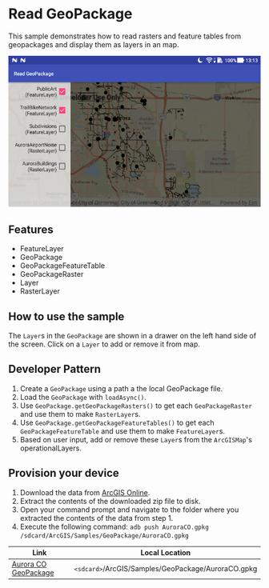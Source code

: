 # Read GeoPackage

This sample demonstrates how to read rasters and feature tables from geopackages and display them as layers in an map.

![Read GeoPackage App](read-geopackage.png)

## Features

* FeatureLayer
* GeoPackage
* GeoPackageFeatureTable
* GeoPackageRaster
* Layer
* RasterLayer

## How to use the sample

The `Layer`s in the `GeoPackage` are shown in a drawer on the left hand side of the screen. Click on a `Layer` to add or remove it from map.

## Developer Pattern

1. Create a `GeoPackage` using a path a the local GeoPackage file.
1. Load the `GeoPackage` with `loadAsync()`.
1. Use `GeoPackage.getGeoPackageRasters()` to get each `GeoPackageRaster` and use them to make `RasterLayer`s.
1. Use `GeoPackage.getGeoPackageFeatureTables()` to get each `GeoPackageFeatureTable` and use them to make `FeatureLayer`s.
1. Based on user input, add or remove these `Layer`s from the `ArcGISMap`'s operationalLayers.

## Provision your device
1. Download the data from [ArcGIS Online](https://www.arcgis.com/home/item.html?id=68ec42517cdd439e81b036210483e8e7).
1. Extract the contents of the downloaded zip file to disk.
1. Open your command prompt and navigate to the folder where you extracted the contents of the data from step 1.
1. Execute the following command: `adb push AuroraCO.gpkg /sdcard/ArcGIS/Samples/GeoPackage/AuroraCO.gpkg`

Link | Local Location
---------|-------|
|[Aurora CO GeoPackage](https://www.arcgis.com/home/item.html?id=68ec42517cdd439e81b036210483e8e7)| `<sdcard>`/ArcGIS/Samples/GeoPackage/AuroraCO.gpkg|
